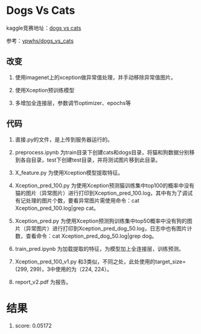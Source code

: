 
# Dogs Vs Cats

kaggle竞赛地址：[dogs vs cats](https://www.kaggle.com/c/dogs-vs-cats-redux-kernels-edition)

参考：[ypwhs/dogs_vs_cats](https://github.com/ypwhs/dogs_vs_cats)

## 改变

1. 使用imagenet上的xception做异常值处理，并手动移除异常值图片。

2. 使用Xception预训练模型

3. 多增加全连接层，参数调节optimizer、epochs等

## 代码

1. 直接.py的文件，是上传到服务器运行的。

1. preprocess.ipynb 为train目录下创建cats和dogs目录，将猫和狗数据分别移到各自目录，test下创建test目录，并将测试图片移到此目录。

2. X_feature.py 为使用Xception模型提取特征。

3. Xception_pred_100.py 为使用Xception预测猫训练集中top100的概率中没有猫的图片（异常图片）进行打印到Xception_pred_100.log，其中有为了调试有记处理的图片个数，要看异常图片需使用命令：cat Xception_pred_100.log|grep cat。

4. Xception_pred.py 为使用Xception预测狗训练集中top50概率中没有狗的图片（异常图片）进行打印到Xception_pred_dog_50.log，日志中也有图片计数，查看命令：cat Xception_pred_dog_50.log|grep dog。

5. train_pred.ipynb 为加载提取的特征，为模型加上全连接层，训练预测。

6. Xception_pred_100_v1.py 和3类似，不同之处，此处使用的target_size=(299, 299)，3中使用的为（224, 224）。

7. report_v2.pdf 为报告。

# 结果
1. score: 0.05172


```python

```
